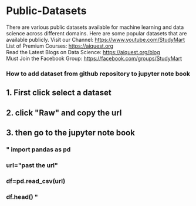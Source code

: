 # Public-Datasets
There are various public datasets available for machine learning and data science across different domains. Here are some popular datasets that are available publicly. Visit our Channel: https://www.youtube.com/StudyMart <br>
List of Premium Courses: https://aiquest.org <br>
Read the Latest Blogs on Data Science: https://aiquest.org/blog <br>
Must Join the Facebook Group: https://facebook.com/groups/StudyMart

### How to add dataset from github repository  to jupyter note book
## 1. First click select a dataset 
## 2. click "Raw" and copy the url
## 3. then go to the jupyter note book 
### " import pandas as pd
### url="past the url"
### df=pd.read_csv(url)
### df.head() "
